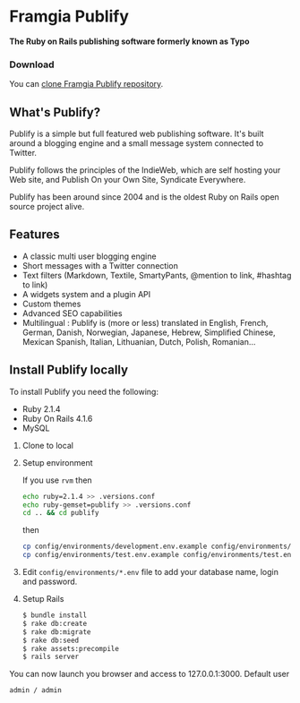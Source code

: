# Framgia Publify

**The Ruby on Rails publishing software formerly known as Typo**

### Download

You can [clone Framgia Publify
repository](https://github.com/framgia/publify.git).

## What's Publify?

Publify is a simple but full featured web publishing software. It's built around a blogging engine and a small message system connected to Twitter.

Publify follows the principles of the IndieWeb, which are self hosting your Web site, and Publish On your Own Site, Syndicate Everywhere.

Publify has been around since 2004 and is the oldest Ruby on Rails open source project alive.

## Features

- A classic multi user blogging engine
- Short messages with a Twitter connection
- Text filters (Markdown, Textile, SmartyPants, @mention to link, #hashtag to link)
- A widgets system and a plugin API
- Custom themes
- Advanced SEO capabilities
- Multilingual : Publify is (more or less) translated in English, French, German, Danish, Norwegian, Japanese, Hebrew, Simplified Chinese, Mexican Spanish, Italian, Lithuanian, Dutch, Polish, Romanian…

## Install Publify  locally

To install Publify you need the following:

-   Ruby 2.1.4
-   Ruby On Rails 4.1.6
-   MySQL

1.  Clone to local
2.  Setup environment

    If you use `rvm` then

    ```bash
    echo ruby=2.1.4 >> .versions.conf
    echo ruby-gemset=publify >> .versions.conf
    cd .. && cd publify
    ```
    then

    ```bash
    cp config/environments/development.env.example config/environments/development.env
    cp config/environments/test.env.example config/environments/test.env
    ```
3.  Edit `config/environments/*.env` file to add your database name, login and password.
4.  Setup Rails

    ```bash
    $ bundle install
    $ rake db:create
    $ rake db:migrate
    $ rake db:seed
    $ rake assets:precompile
    $ rails server
    ```

You can now launch you browser and access to 127.0.0.1:3000.
Default user
```
admin / admin
```
